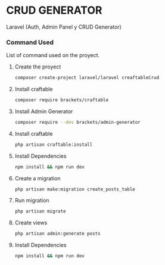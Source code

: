 # CRUD GENERATOR
Laravel (Auth, Admin Panel y CRUD Generator)


 
### Command Used

List of command used on the proyect.

1. Create the proyect
   ```sh
   composer create-project laravel/laravel creaftableCrud
   ```

2. Install craftable
   ```sh
   composer require brackets/craftable
   ```

3. Install Admin Generator
   ```sh
   composer require --dev brackets/admin-generator
   ```

4. Install craftable
   ```sh
   php artisan craftable:install
   ```

5. Install Dependencies
   ```sh
   npm install && npm run dev 
   ```


6. Create a migration
   ```sh
   php artisan make:migration create_posts_table 
   ```

7. Run migration
   ```sh
   php artisan migrate 
   ```

8. Create views
   ```sh
   php artisan admin:generate posts
   ```

9. Install Dependencies
   ```sh
   npm install && npm run dev 
   ```
